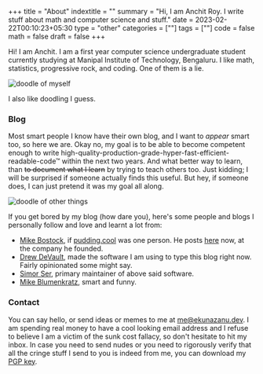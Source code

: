 +++
title = "About"
indextitle = ""
summary = "Hi, I am Anchit Roy. I write stuff about math and computer science and stuff."
date = 2023-02-22T00:10:23+05:30
type = "other"
categories = [""]
tags = [""]
code = false
math = false
draft = false
+++

Hi! I am Anchit. I am a first year computer science undergraduate student currently studying at Manipal Institute of Technology, Bengaluru. I like math, statistics, progressive rock, and coding. One of them is a lie.

![doodle of myself](/media/icons/qr.svg)

I also like doodling I guess.

### Blog

Most smart people I know have their own blog, and I want to *appear* smart too, so here we are. Okay no, my goal is to be able to become competent enough to write high-quality-production-grade-hyper-fast-efficient-readable-code™ within the next two years. And what better way to learn, than ~~to document what I learn~~ by trying to teach others too. Just kidding; I will be surprised if someone actually finds this useful. But hey, if someone does, I can just pretend it was my goal all along.

![doodle of other things]()

If you get bored by my blog (how dare you), here's some people and blogs I personally follow and love and learnt a lot from:
* [Mike Bostock](https://bost.ocks.org/mike/), if [pudding.cool](https://pudding.cool/) was one person. He posts [here](https://observablehq.com/@mbostock) now, at the company he founded.
* [Drew DeVault](https://drewdevault.com), made the software I am using to type this blog right now. Fairly opinionated some might say.
* [Simor Ser](https://emersion.fr), primary maintainer of above said software.
* [Mike Blumenkratz](https://www.supergoodcode.com/), smart and funny.

### Contact
You can say hello, or send ideas or memes to me at [me@ekunazanu.dev](mailto:me@ekunazanu.dev). I am spending real money to have a cool looking email address and I refuse to believe I am a victim of the sunk cost fallacy, so don't hesitate to hit my inbox. In case you need to send nudes or you need to rigorously verify that all the cringe stuff I send to you is indeed from me, you can download my [PGP key](/misc/public.ekunazanu.key).
